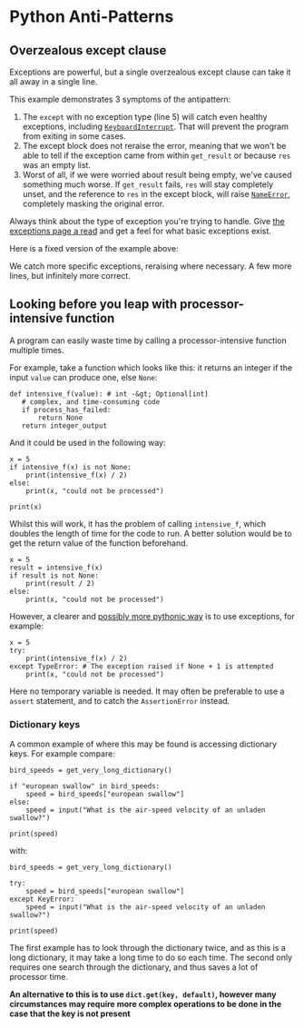 # Python Anti-Patterns



## Overzealous except clause


Exceptions are powerful, but a single overzealous except clause can take it all away in a single line.

This example demonstrates 3 symptoms of the antipattern:

1. The `except` with no exception type (line 5) will catch even healthy exceptions, including [`KeyboardInterrupt`](http://web.archive.org/web/20170405113730/https://docs.python.org/2/library/exceptions.html#exceptions.KeyboardInterrupt). That will prevent the program from exiting in some cases.
1. The except block does not reraise the error, meaning that we won't be able to tell if the exception came from within `get_result` or because `res` was an empty list.
1. Worst of all, if we were worried about result being empty, we've caused something much worse. If `get_result` fails, `res` will stay completely unset, and the reference to `res` in the except block, will raise [`NameError`](http://web.archive.org/web/20170405113730/https://docs.python.org/2/library/exceptions.html#exceptions.NameError), completely masking the original error.

Always think about the type of exception you're trying to handle. Give [the exceptions page a read](http://web.archive.org/web/20170405113730/https://docs.python.org/2/library/exceptions.html) and get a feel for what basic exceptions exist.

Here is a fixed version of the example above:

We catch more specific exceptions, reraising where necessary. A few more lines, but infinitely more correct.



## Looking before you leap with processor-intensive function


A program can easily waste time by calling a processor-intensive function multiple times.

For example, take a function which looks like this: it returns an integer if the input `value` can produce one, else `None`:

```
def intensive_f(value): # int -&gt; Optional[int]
   # complex, and time-consuming code
   if process_has_failed:
       return None
   return integer_output

```

And it could be used in the following way:

```
x = 5
if intensive_f(x) is not None:
    print(intensive_f(x) / 2)
else:
    print(x, "could not be processed")

print(x)

```

Whilst this will work, it has the problem of calling `intensive_f`, which doubles the length of time for the code to run. A better solution would be to get the return value of the function beforehand.

```
x = 5
result = intensive_f(x)
if result is not None:
    print(result / 2)
else:
    print(x, "could not be processed")

```

However, a clearer and [possibly more pythonic way](http://web.archive.org/web/20170405113730/https://docs.python.org/3/glossary.html#term-eafp) is to use exceptions, for example:

```
x = 5
try:
    print(intensive_f(x) / 2)
except TypeError: # The exception raised if None + 1 is attempted
    print(x, "could not be processed")

```

Here no temporary variable is needed. It may often be preferable to use a `assert` statement, and to catch the `AssertionError` instead.

### Dictionary keys

A common example of where this may be found is accessing dictionary keys. For example compare:

```
bird_speeds = get_very_long_dictionary()

if "european swallow" in bird_speeds:
    speed = bird_speeds["european swallow"]
else:
    speed = input("What is the air-speed velocity of an unladen swallow?")

print(speed)

```

with:

```
bird_speeds = get_very_long_dictionary()

try:
    speed = bird_speeds["european swallow"]
except KeyError:
    speed = input("What is the air-speed velocity of an unladen swallow?")

print(speed)

```

The first example has to look through the dictionary twice, and as this is a long dictionary, it may take a long time to do so each time. The second only requires one search through the dictionary, and thus saves a lot of processor time.

**An alternative to this is to use `dict.get(key, default)`, however many circumstances may require more complex operations to be done in the case that the key is not present**


